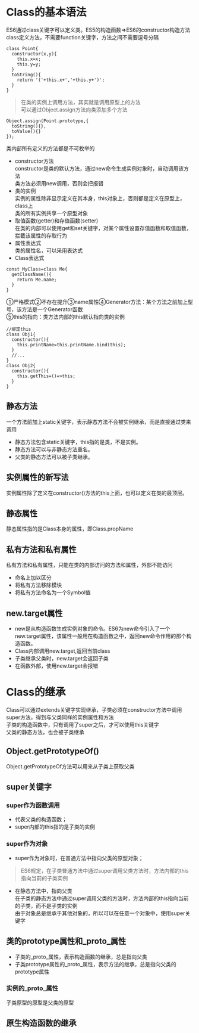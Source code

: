 # Class的基本语法  
ES6通过class关键字可以定义类。ES5的构造函数=>ES6的constructor构造方法   
class定义方法，不需要function关键字，方法之间不需要逗号分隔   
```
class Point{
  constructor(x,y){
    this.x=x;
    this.y=y;
  }
  toString(){
    return '('+this.x+','+this.y+')';
  }
}
```
> 在类的实例上调用方法，其实就是调用原型上的方法  
可以通过Object.assign方法向类添加多个方法  
```
Object.assign(Point.prototype,{
  toString(){},
  toValue(){}
});
```
类内部所有定义的方法都是不可枚举的  
- constructor方法    
constructor是类的默认方法，通过new命令生成实例对象时，自动调用该方法  
类方法必须用new调用，否则会把报错  
- 类的实例  
实例的属性除非显示定义在其本身，this对象上，否则都是定义在原型上，class上  
类的所有实例共享一个原型对象  
- 取值函数(getter)和存值函数(setter)  
在类的内部可以使用get和set关键字，对某个属性设置存值函数和取值函数，拦截该属性的存取行为   
- 属性表达式  
类的属性名，可以采用表达式  
- Class表达式  
```
const MyClass=class Me{
  getClassName(){
    return Me.name;
  }
}
```
①严格模式②不存在提升③name属性④Generator方法：某个方法之前加上型号，该方法是一个Generator函数   
⑤this的指向：类方法内部的this默认指向类的实例   
```
//绑定this
class Obj1{
  constructor(){
    this.printName=this.printName.bind(this);  
  }
  //...
}
class Obj2{
  constructor(){
    this.getThis=()=>this;  
  }
}
```   
## 静态方法  
一个方法前加上static关键字，表示静态方法不会被实例继承，而是直接通过类来调用    
- 静态方法包含static关键字，this指的是类，不是实例。   
- 静态方法可以与非静态方法重名。  
- 父类的静态方法可以被子类继承。   
## 实例属性的新写法   
实例属性除了定义在constructor()方法的this上面，也可以定义在类的最顶层。   
## 静态属性   
静态属性指的是Class本身的属性，即Class.propName   
## 私有方法和私有属性  
私有方法和私有属性，只能在类的内部访问的方法和属性，外部不能访问   
- 命名上加以区分  
- 将私有方法移除模块  
- 将私有方法命名为一个Symbol值  
## new.target属性   
- new是从构造函数生成实例对象的命令。ES6为new命令引入了一个new.target属性，该属性一般用在构造函数之中，返回new命令作用的那个构造函数。  
- Class内部调用new.target,返回当前class   
- 子类继承父类时，new.target会返回子类   
- 在函数外部，使用new.target会报错  
# Class的继承   
Class可以通过extends关键字实现继承，子类必须在constructor方法中调用super方法，得到与父类同样的实例属性和方法   
子类的构造函数中，只有调用了super之后，才可以使用this关键字   
父类的静态方法，也会被子类继承   
## Object.getPrototypeOf()  
Object.getPrototypeOf方法可以用来从子类上获取父类  
## super关键字  
### super作为函数调用 
- 代表父类的构造函数；  
- super内部的this指的是子类的实例  
### super作为对象  
- super作为对象时，在普通方法中指向父类的原型对象；   
> ES6规定，在子类普通方法中通过super调用父类方法时，方法内部的this指向当前的子类实例   
- 在静态方法中，指向父类    
在子类的静态方法中通过super调用父类的方法时，方法内部的this指向当前的子类，而不是子类的实例   
由于对象总是继承于其他对象的，所以可以在任意一个对象中，使用super关键字  
## 类的prototype属性和_proto_属性  
- 子类的_proto_属性，表示构造函数的继承，总是指向父类  
- 子类prototype属性的_proto_属性，表示方法的继承，总是指向父类的prototype属性   
### 实例的_proto_属性  
子类原型的原型是父类的原型  
## 原生构造函数的继承   







